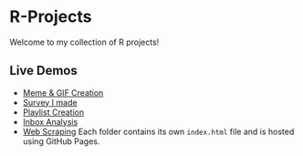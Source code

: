 # R-Projects
Welcome to my collection of R projects!

## Live Demos

- [Meme & GIF Creation](https://msum500.github.io/R-Projects/Project1/)
- [Survey I made](https://msum500.github.io/R-Projects/Project2/)
- [Playlist Creation](https://msum500.github.io/R-Projects/Project3/)
- [Inbox Analysis](https://msum500.github.io/R-Projects/Project4/)
- [Web Scraping](https://msum500.github.io/R-Projects/Project5/)
Each folder contains its own `index.html` file and is hosted using GitHub Pages.
